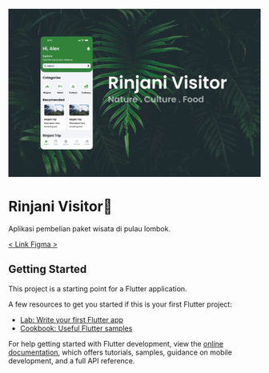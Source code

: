 ![](_assets/cover.png)
# Rinjani Visitor🚞

Aplikasi pembelian paket wisata di pulau lombok.

[ < Link Figma > ](https://www.figma.com/file/zsxBMODaHeBTryvAeV3lHO/rinjaniVisitor?type=design&node-id=1%3A3&mode=design&t=tvNXCJ8M6fpKfFeA-1)

## Getting Started

This project is a starting point for a Flutter application.

A few resources to get you started if this is your first Flutter project:

- [Lab: Write your first Flutter app](https://docs.flutter.dev/get-started/codelab)
- [Cookbook: Useful Flutter samples](https://docs.flutter.dev/cookbook)

For help getting started with Flutter development, view the
[online documentation](https://docs.flutter.dev/), which offers tutorials,
samples, guidance on mobile development, and a full API reference.
